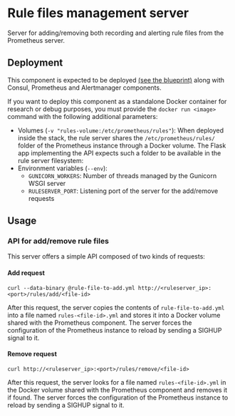 # Rule files management server

Server for adding/removing both recording and alerting rule files from the Prometheus server.  

## Deployment
This component is expected to be deployed [(see the blueprint)](https://github.com/SODALITE-EU/iac-platform-stack/blob/e3a7579862910e2cdaa508e69829baf1b0a39271/docker-local/service.yaml#L652) along with Consul, Prometheus and Alertmanager components.

If you want to deploy this component as a standalone Docker container for research or debug purposes, you must provide the `docker run <image>` command with the following additional parameters:
* Volumes (`-v "rules-volume:/etc/prometheus/rules"`): When deployed inside the stack, the rule server shares the `/etc/prometheus/rules/` folder of the Prometheus instance through a Docker volume. The Flask app implementing the API expects such a folder to be available in the rule server filesystem:  
* Environment variables (`--env`):
  * `GUNICORN_WORKERS`: Number of threads managed by the Gunicorn WSGI server
  * `RULESERVER_PORT`: Listening port of the server for the add/remove requests

## Usage

### API for add/remove rule files

This server offers a simple API composed of two kinds of requests:

#### Add request
`curl --data-binary @rule-file-to-add.yml http://<ruleserver_ip>:<port>/rules/add/<file-id>`

After this request, the server copies the contents of `rule-file-to-add.yml` into a file named `rules-<file-id>.yml` and stores it into a Docker volume shared with the Prometheus component. The server forces the configuration of the Prometheus instance to reload by sending a SIGHUP signal to it.

#### Remove request
`curl http://<ruleserver_ip>:<port>/rules/remove/<file-id>`

After this request, the server looks for a file named `rules-<file-id>.yml` in the Docker volume shared with the Prometheus component and removes it if found. The server forces the configuration of the Prometheus instance to reload by sending a SIGHUP signal to it.
